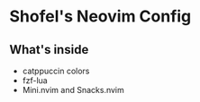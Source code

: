 # Shofel's Neovim Config

## What's inside
- catppuccin colors
- fzf-lua
- Mini.nvim and Snacks.nvim

